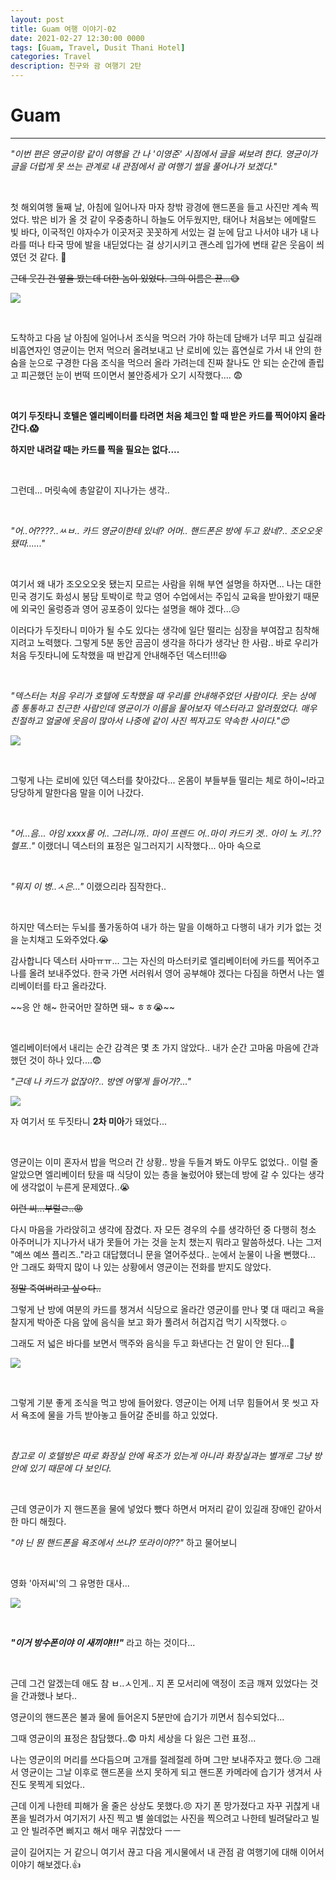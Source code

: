```yaml
---
layout: post
title: Guam 여행 이야기-02
date: 2021-02-27 12:30:00 0000
tags: [Guam, Travel, Dusit Thani Hotel]
categories: Travel
description: 친구와 괌 여행기 2탄
---
```


# Guam

---

_"이번 편은 영균이랑 같이 여행을 간 나 '이영준' 시점에서 글을 써보려 한다. 영균이가 글을 더럽게 못 쓰는 관계로 내 관점에서 괌 여행기 썰을 풀어나가 보겠다."_

<br>

첫 해외여행 둘째 날, 아침에 일어나자 마자 창밖 광경에 핸드폰을 들고 사진만 계속 찍었다. 밖은 비가 올 것 같이 우중충하니 하늘도 어두웠지만, 태어나 처음보는 에메랄드 빛 바다, 이국적인 야자수가 이곳저곳 꼿꼿하게 서있는 걸 눈에 담고 나서야 내가 내 나라를 떠나 타국 땅에 발을 내딛었다는 걸 상기시키고 괜스레 입가에 변태 같은 웃음이 씌였던 것 같다. :boy:

~~근데 웃긴 건 옆을 봤는데 더한 놈이 있었다. 그의 이름은 뀬...:sweat_smile:~~

![](/images/Travel/Guam/2021-02-27-13-21-20.png)

<br>

도착하고 다음 날 아침에 일어나서 조식을 먹으러 가야 하는데 담배가 너무 피고 싶길래 비흡연자인 영균이는 먼저 먹으러 올려보내고 난 로비에 있는 흡연실로 가서 내 안의 한숨을 눈으로 구경한 다음 조식을 먹으러 올라 가려는데 진짜 찰나도 안 되는 순간에 졸립고 피곤했던 눈이 번떡 뜨이면서 불안증세가 오기 시작했다.... :fearful:

<br>

**여기 두짓타니 호텔은 엘리베이터를 타려면 처음 체크인 할 때 받은 카드를 찍어야지 올라간다.:scream:**

**하지만 내려갈 때는 카드를 찍을 필요는 없다....**

<br>

그런데... 머릿속에 총알같이 지나가는 생각..

<br>

_"어..어????..ㅆㅂ.. 카드 영균이한테 있네? 어머.. 핸드폰은 방에 두고 왔네?.. 조오오옷됐따......"_

<Br>

여기서 왜 내가 조오오오옷 됐는지 모르는 사람을 위해 부연 설명을 하자면... 나는 대한민국 경기도 화성시 봉담 토박이로 학교 영어 수업에서는 주입식 교육을 받아왔기 때문에 외국인 울렁증과 영어 공포증이 있다는 설명을 해야 겠다...:disappointed_relieved:

이러다가 두짓타니 미아가 될 수도 있다는 생각에 일단 떨리는 심장을 부여잡고 침착해지려고 노력했다. 그렇게 5분 동안 곰곰이 생각을 하다가 생각난 한 사람.. 바로 우리가 처음 두짓타니에 도착했을 때 반갑게 안내해주던 덱스터!!!:laughing:

<br>

_"덱스터는 처음 우리가 호텔에 도착했을 때 우리를 안내해주었던 사람이다. 웃는 상에 좀 통통하고 친근한 사람인데 영균이가 이름을 물어보자 덱스터라고 알려줬었다. 매우 친절하고 얼굴에 웃음이 많아서 나중에 같이 사진 찍자고도 약속한 사이다.":heart_eyes:_

![](/images/Travel/Guam/2021-02-27-13-38-55.png)

<br>

그렇게 나는 로비에 있던 덱스터를 찾아갔다... 온몸이 부들부들 떨리는 체로 하이~!라고 당당하게 말한다음 말을 이어 나갔다.

<br>

_"어...음... 아임 xxxx룸 어.. 그러니까.. 마이 프렌드 어..마이 카드키 겟.. 아이 노 키..?? 헬프.."_ 이랬더니 덱스터의 표정은 일그러지기 시작했다... 아마 속으로

<br>

_"뭐지 이 병..ㅅ은..."_ 이랬으리라 짐작한다..

<br>

하지만 덱스터는 두뇌를 풀가동하여 내가 하는 말을 이해하고 다행히 내가 키가 없는 것을 눈치채고 도와주었다.:sob:

감사합니다 덱스터 사마ㅠㅠ... 그는 자신의 마스터키로 엘리베이터에 카드를 찍어주고 나를 올려 보내주었다. 한국 가면 서러워서 영어 공부해야 겠다는 다짐을 하면서 나는 엘리베이터를 타고 올라갔다.

~~응 안 해~ 한국어만 잘하면 돼~ ㅎㅎ:sob:~~

<br>

엘리베이터에서 내리는 순간 감격은 몇 초 가지 않았다..
내가 순간 고마움 마음에 간과했던 것이 하나 있다....:fearful:

_"근데 나 카드가 없잖아?.. 방엔 어떻게 들어가?..."_

![](/images/Travel/Guam/2021-02-27-13-48-38.png)

자 여기서 또 두짓타니 **2차 미아**가 돼었다...

<br>

영균이는 이미 혼자서 밥을 먹으러 간 상황.. 방을 두들겨 봐도 아무도 없었다.. 이럴 줄 알았으면 엘리베이터 탔을 때 식당이 있는 층을 눌렀어야 됐는데 방에 갈 수 있다는 생각에 생각없이 누른게 문제였다..:sob:

~~이런 씨...부럴ㄹ..:rage:~~

다시 마음을 가라앉히고 생각에 잠겼다. 자 모든 경우의 수를 생각하던 중 다행히 청소 아주머니가 지나가서 내가 못들어 가는 것을 눈치 챘는지 뭐라고 말씀하셨다. 나는 그저 "예쓰 예쓰 플리즈.."라고 대답했더니 문을 열어주셨다.. 눈에서 눈물이 나올 뻔했다... 안 그래도 화딱지 많이 나 있는 상황에서 영균이는 전화를 받지도 않았다.

~~정말 죽여버리고 싶ㅇ다..~~

그렇게 난 방에 여분의 카드를 챙겨서 식당으로 올라간 영균이를 만나 몇 대 때리고 욕을 찰지게 박아준 다음 앞에 음식을 보고 화가 풀려서 허겁지겁 먹기 시작했다.:relaxed:

그래도 저 넓은 바다를 보면서 맥주와 음식을 두고 화낸다는 건 말이 안 된다...:heartbeat:

![](/images/Travel/Guam/2021-02-27-13-56-56.png)

<br>

그렇게 기분 좋게 조식을 먹고 방에 들어왔다. 영균이는 어제 너무 힘들어서 못 씻고 자서 욕조에 물을 가득 받아놓고 들어갈 준비를 하고 있었다.

<br>

_참고로 이 호텔방은 따로 화장실 안에 욕조가 있는게 아니라 화장실과는 별개로 그냥 방 안에 있기 때문에 다 보인다._

<br>

근데 영균이가 지 핸드폰을 물에 넣었다 뺐다 하면서 머저리 같이 있길래 장애인 같아서 한 마디 해줬다.

_"야 닌 뭔 핸드폰을 욕조에서 쓰냐? 또라이야??"_ 하고 물어보니

<br>

영화 '아저씨'의 그 유명한 대사...

![](/images/Travel/Guam/2021-02-27-14-03-47.png)

<br>

_**"이거 방수폰이야 이 새끼야!!!"**_ 라고 하는 것이다...

<br>

근데 그건 알겠는데 애도 참 ㅂ..ㅅ인게.. 지 폰 모서리에 액정이 조금 깨져 있었다는 것을 간과했나 보다..

영균이의 핸드폰은 불과 물에 들어온지 5분만에 습기가 끼면서 침수되었다...

그때 영균이의 표정은 참담했다..:fearful: 마치 세상을 다 잃은 그런 표정...

나는 영균이의 머리를 쓰다듬으며 고개를 절레절레 하며 그만 보내주자고 했다.:cry:
그래서 영균이는 그날 이후로 핸드폰을 쓰지 못하게 되고 핸드폰 카메라에 습기가 생겨서 사진도 못찍게 되었다..

근데 이게 나한테 피해가 올 줄은 상상도 못했다.:angry: 자기 폰 망가졌다고 자꾸 귀찮게 내 폰을 빌려가서 여기저기 사진 찍고 별 쓸데없는 사진을 찍으려고 나한테 빌려달라고 빌고 안 빌려주면 삐지고 해서 매우 귀찮았다 ㅡㅡ

글이 길어지는 거 같으니 여기서 끊고 다음 게시물에서 내 관점 괌 여행기에 대해 이어서 이야기 해보겠다.:thumbsup:
